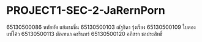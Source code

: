 # PROJECT1-SEC-2-JaRernPorn

65130500086 หทัยทัต แย้มชมชื่น
65130500103 ณัฐธิดา รุ่งเรือง
65130500109 ใบตอง แซ่โค้ว
65130500113 มัณฑนา คชรินทร์
65130500120 อภิสรา ชลประสิทธิ์
